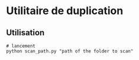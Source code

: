 # Utilitaire de duplication

## Utilisation

```shell
# lancement
python scan_path.py "path of the folder to scan"
```
